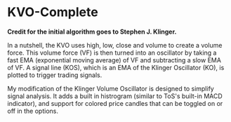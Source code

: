# KVO-Complete

**Credit for the initial algorithm goes to Stephen J. Klinger.**

In a nutshell, the KVO uses high, low, close and volume to create a volume force. This volume force (VF) is then turned into an oscillator by taking a fast EMA (exponential moving average) of VF and subtracting a slow EMA of VF. A signal line (KOS), which is an EMA of the Klinger Oscillator (KO), is plotted to trigger trading signals.

My modification of the Klinger Volume Oscillator is designed to simplify signal analysis. It adds a built in histrogram (similar to ToS's built-in MACD indicator), and support for colored price candles that can be toggled on or off in the options.
